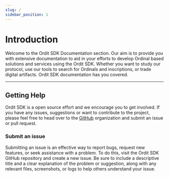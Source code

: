 ```yaml
---
slug: /
sidebar_position: 1
---
```


# Introduction

Welcome to the Ordit SDK Documentation section. Our aim is to provide you with extensive documentation to aid in your efforts to develop Ordinal based solutions and services using the Ordit SDK. Whether you want to study our protocol, use our tools to search for Ordinals and inscriptions, or trade digital artifacts. Ordit SDK documentation has you covered.

---

## Getting Help

Ordit SDK is a open source effort and we encourage you to get involved. If you have any issues, suggestions or want to contribute to the project, please feel free to head over to the [GitHub](https://github.com/ordzaar/) organization and submit an issue or pull request.

### Submit an issue

Submitting an issue is an effective way to report bugs, request new features, or seek assistance with a problem. To do this, visit the Ordit SDK GitHub repository and create a new issue. Be sure to include a descriptive title and a clear explanation of the problem or suggestion, along with any relevant files, screenshots, or logs to help others understand your issue.
